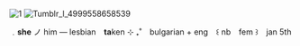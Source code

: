![1](https://64.media.tumblr.com/59ff53e1fcaf74b1ba28d76dd96ac550/f942b374dcbab6b6-20/s1280x1920/c15429b810f0b251e6190da343a4626f3aa3c5cc.pnj) 
![Tumblr_l_4999558658539](https://github.com/girlkissers/girlkissers/assets/169412737/b4d1df68-735d-4a3c-b4de-7efccd6c3c53)




﹒**she** ノ him — lesbian ⠀**ta**ken ⊹ ₊˚  ⠀bulgarian + eng ⠀꒰ nb ⠀fem ꒱ ⠀jan 5th 


